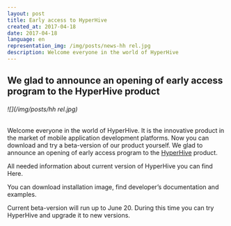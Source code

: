 ```yaml
---
layout: post
title: Early access to HyperHive
created_at: 2017-04-18
date: 2017-04-18
language: en
representation_img: /img/posts/news-hh rel.jpg
description: Welcome everyone in the world of HyperHive
---
```


## We glad to announce an opening of early access program to the HyperHive product

###### ![](/img/posts/hh rel.jpg)

Welcome everyone in the world of HyperHive. It is the innovative product in the market of mobile application development platforms. Now you can download and try a beta-version of our product yourself. We glad to announce an opening of early access program to the [HyperHive][hh] product.  
 
All needed information about current version of HyperHive you can find Here.  
 
You can download installation image, find developer’s documentation and examples.  
 
Current beta-version will run up to June 20. During this time you can try HyperHive and upgrade it to new versions.  


[//]: #
   [eap]: <http://hhive.eap.eigenmethod.com>
   [hh]: <http://eigenmethod.com/products/hh/>

